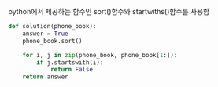 python에서 제공하는 함수인 sort()함수와 startwiths()함수를 사용함

```python
def solution(phone_book):
    answer = True
    phone_book.sort()

    for i, j in zip(phone_book, phone_book[1:]):
        if j.startswith(i):
            return False
    return answer
```
